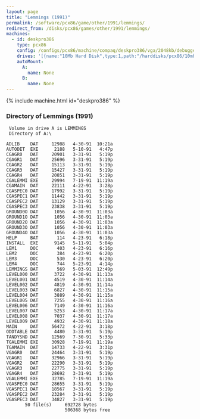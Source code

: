```yaml
---
layout: page
title: "Lemmings (1991)"
permalink: /software/pcx86/game/other/1991/lemmings/
redirect_from: /disks/pcx86/games/other/1991/lemmings/
machines:
  - id: deskpro386
    type: pcx86
    config: /configs/pcx86/machine/compaq/deskpro386/vga/2048kb/debugger/machine.xml
    drives: '[{name:"10Mb Hard Disk",type:1,path:"/harddisks/pcx86/10mb/COMPAQ331-LEMMINGS.json"}]'
    autoMount:
      A:
        name: None
      B:
        name: None
---
```


{% include machine.html id="deskpro386" %}

### Directory of Lemmings (1991)

     Volume in drive A is LEMMINGS
     Directory of A:\

    ADLIB    DAT     12988   4-30-91  10:21a
    AUTODET  EXE      2188   5-10-91   4:47p
    CGAGR0   DAT     20901   3-31-91   5:19p
    CGAGR1   DAT     25696   3-31-91   5:19p
    CGAGR2   DAT     15113   3-31-91   5:19p
    CGAGR3   DAT     15427   3-31-91   5:19p
    CGAGR4   DAT     20851   3-31-91   5:19p
    CGALEMMI EXE     29994   7-19-91  11:19a
    CGAMAIN  DAT     22111   4-22-91   3:28p
    CGASPEC0 DAT     17992   3-31-91   5:19p
    CGASPEC1 DAT     11442   3-31-91   5:19p
    CGASPEC2 DAT     13129   3-31-91   5:19p
    CGASPEC3 DAT     23838   3-31-91   5:19p
    GROUND0O DAT      1056   4-30-91  11:03a
    GROUND1O DAT      1056   4-30-91  11:03a
    GROUND2O DAT      1056   4-30-91  11:03a
    GROUND3O DAT      1056   4-30-91  11:03a
    GROUND4O DAT      1056   4-30-91  11:03a
    HELP     BAT       114   4-23-91   6:18p
    INSTALL  EXE      9145   5-11-91   5:04p
    LEM1     DOC       403   4-23-91   6:16p
    LEM2     DOC       384   4-23-91   6:20p
    LEM3     DOC       530   4-23-91   6:20p
    LEM4     DOC       744   5-23-91   4:14p
    LEMMINGS BAT       569   5-03-91  12:49p
    LEVEL000 DAT      3722   4-30-91  11:13a
    LEVEL001 DAT      4519   4-30-91  11:14a
    LEVEL002 DAT      4819   4-30-91  11:14a
    LEVEL003 DAT      6827   4-30-91  11:15a
    LEVEL004 DAT      3889   4-30-91  11:15a
    LEVEL005 DAT      7255   4-30-91  11:16a
    LEVEL006 DAT      7149   4-30-91  11:16a
    LEVEL007 DAT      5253   4-30-91  11:17a
    LEVEL008 DAT      7037   4-30-91  11:17a
    LEVEL009 DAT      4932   4-30-91  11:18a
    MAIN     DAT     56472   4-22-91   3:18p
    ODDTABLE DAT      4480   3-31-91   5:19p
    TANDYSND DAT     12569   7-30-91   5:33p
    TGALEMMI EXE     30928   7-19-91  11:19a
    TGAMAIN  DAT     14733   4-22-91   3:31p
    VGAGR0   DAT     24464   3-31-91   5:19p
    VGAGR1   DAT     32966   3-31-91   5:19p
    VGAGR2   DAT     22290   3-31-91   5:19p
    VGAGR3   DAT     22775   3-31-91   5:19p
    VGAGR4   DAT     28692   3-31-91   5:19p
    VGALEMMI EXE     32785   7-19-91  11:19a
    VGASPEC0 DAT     28655   3-31-91   5:19p
    VGASPEC1 DAT     18567   3-31-91   5:19p
    VGASPEC2 DAT     23284   3-31-91   5:19p
    VGASPEC3 DAT     34827   3-31-91   5:19p
           50 file(s)     692728 bytes
                          506368 bytes free
